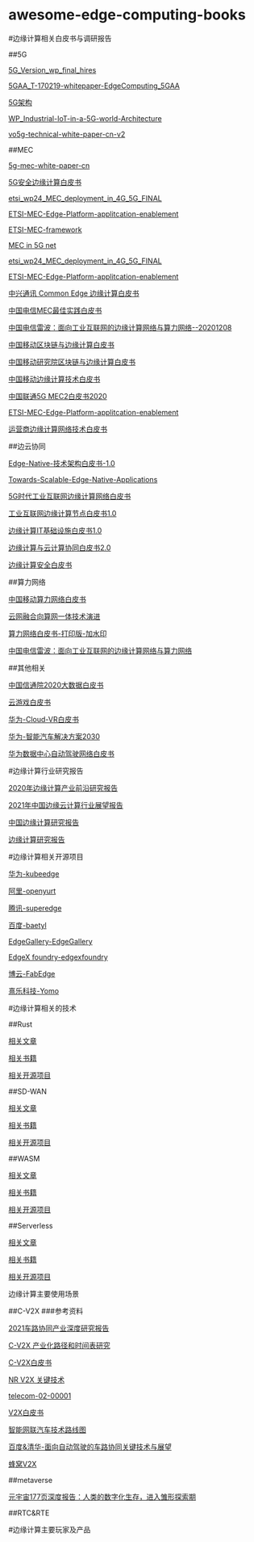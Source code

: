 # awesome-edge-computing-books

#边缘计算相关白皮书与调研报告

##5G

[5G_Version_wp_final_hires](https://12factor.net/)

[5GAA_T-170219-whitepaper-EdgeComputing_5GAA](https://12factor.net/)

[5G架构](https://12factor.net/)

[WP_Industrial-IoT-in-a-5G-world-Architecture](https://12factor.net/)

[vo5g-technical-white-paper-cn-v2](https://12factor.net/)

##MEC

[5g-mec-white-paper-cn](https://12factor.net/)

[5G安全边缘计算白皮书](https://12factor.net/)

[etsi_wp24_MEC_deployment_in_4G_5G_FINAL](https://12factor.net/)

[ETSI-MEC-Edge-Platform-applitcation-enablement](https://12factor.net/)

[ETSI-MEC-framework](https://12factor.net/)

[MEC in 5G net](https://12factor.net/)

[etsi_wp24_MEC_deployment_in_4G_5G_FINAL](https://12factor.net/)

[ETSI-MEC-Edge-Platform-applitcation-enablement](https://12factor.net/)

[中兴通讯 Common Edge 边缘计算白皮书](https://12factor.net/)

[中国电信MEC最佳实践白皮书](https://12factor.net/)

[中国电信雷波：面向工业互联网的边缘计算网络与算力网络--20201208](https://12factor.net/)

[中国移动区块链与边缘计算白皮书](https://12factor.net/)

[中国移动研究院区块链与边缘计算白皮书](https://12factor.net/)

[中国移动边缘计算技术白皮书](https://12factor.net/)

[中国联通5G MEC2白皮书2020](https://12factor.net/)

[ETSI-MEC-Edge-Platform-applitcation-enablement](https://12factor.net/)

[运营商边缘计算网络技术白皮书](https://12factor.net/)

##边云协同

[Edge-Native-技术架构白皮书-1.0](https://12factor.net/)

[Towards-Scalable-Edge-Native-Applications](https://12factor.net/)

[5G时代工业互联网边缘计算网络白皮书](https://12factor.net/)

[工业互联网边缘计算节点白皮书1.0](https://12factor.net/)

[边缘计算IT基础设施白皮书1.0](https://12factor.net/)

[边缘计算与云计算协同白皮书2.0](https://12factor.net/)

[边缘计算安全白皮书](https://12factor.net/)

##算力网络

[中国移动算力网络白皮书](https://12factor.net/)

[云网融合向算网一体技术演进](https://12factor.net/)

[算力网络白皮书-打印版-加水印](https://12factor.net/)

[中国电信雷波：面向工业互联网的边缘计算网络与算力网络](https://12factor.net/)

##其他相关

[中国信通院2020大数据白皮书](https://12factor.net/)

[云游戏白皮书](https://12factor.net/)

[华为-Cloud-VR白皮书](https://12factor.net/)

[华为-智能汽车解决方案2030](https://12factor.net/)

[华为数据中心自动驾驶网络白皮书](https://12factor.net/)

#边缘计算行业研究报告

[2020年边缘计算产业前沿研究报告](https://12factor.net/)

[2021年中国边缘云计算行业展望报告](https://12factor.net/)

[中国边缘计算研究报告](https://12factor.net/)

[边缘计算研究报告](https://12factor.net/)

#边缘计算相关开源项目

[华为-kubeedge](https://github.com/kubeedge/kubeedge)

[阿里-openyurt](https://github.com/openyurtio/openyurt/)

[腾讯-superedge](https://github.com/superedge/superedge)

[百度-baetyl](https://github.com/baetyl)

[EdgeGallery-EdgeGallery](https://github.com/EdgeGallery)

[EdgeX foundry-edgexfoundry](https://github.com/edgexfoundry)

[博云-FabEdge](https://github.com/EdgeGallery)

[熹乐科技-Yomo](https://github.com/yomorun/yomo)

#边缘计算相关的技术

##Rust

[相关文章](content/edge-computing-relative-technology/rust/articles/rust-article.md)

[相关书籍](content/edge-computing-relative-technology/rust/articles/rust-book.md)

[相关开源项目](content/edge-computing-relative-technology/rust/articles/rust-osp.md)

##SD-WAN

[相关文章](content/edge-computing-relative-technology/sdrtn/articles/sdrtn-article.md)

[相关书籍](content/edge-computing-relative-technology/sdrtn/articles/sdrtn-book.md)

[相关开源项目](content/edge-computing-relative-technology/sdrtn/articles/sdrtn-book.md)

##WASM

[相关文章](content/edge-computing-relative-technology/wasm/articles/wasm-article.md)

[相关书籍](content/edge-computing-relative-technology/wasm/articles/wasm-book.md)

[相关开源项目](content/edge-computing-relative-technology/wasm/articles/wasm-book.md)

##Serverless

[相关文章](content/edge-computing-relative-technology/serverless/articles/serverless-article.md)

[相关书籍](content/edge-computing-relative-technology/serverless/articles/serverless-book.md)

[相关开源项目](content/edge-computing-relative-technology/serverless/articles/serverless-book.md)

边缘计算主要使用场景

##C-V2X
###参考资料

[2021车路协同产业深度研究报告](https://12factor.net/)

[C-V2X 产业化路径和时间表研究](https://12factor.net/)

[C-V2X白皮书](https://12factor.net/)

[NR V2X 关键技术](https://12factor.net/)

[telecom-02-00001](https://12factor.net/)

[V2X白皮书](https://12factor.net/)

[智能网联汽车技术路线图](https://12factor.net/)

[百度&清华-面向自动驾驶的车路协同关键技术与展望](https://12factor.net/)

[蜂窝V2X](https://12factor.net/)

##metaverse

[元宇宙177页深度报告：人类的数字化生存，进入雏形探索期](https://12factor.net/)

##RTC&RTE

#边缘计算主要玩家及产品
